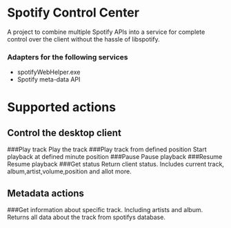 # Spotify Control Center
A project to combine multiple Spotify APIs into a service for complete control over the client without the hassle of libspotify.

### Adapters for the following services

- spotifyWebHelper.exe
- Spotify meta-data API

# Supported actions

## Control the desktop client

###Play track
Play the track
###Play track from defined position
Start playback at defined minute position
###Pause
Pause playback
###Resume
Resume playback
###Get status
Return client status. Includes current track, album,artist,volume,position and allot more.

## Metadata actions

###Get information about specific track. Including artists and album.
Returns all data about the track from spotifys database.
